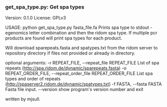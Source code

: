 ### get_spa_type.py: Get spa types

Version: 0.1.0
License: GPLv3

USAGE: python get_spa_type.py fasta_file.fa
Prints spa type to stdout - egenomics letter combination and then the ridom spa type.
If multiple pcr products are found will print spa types for each product.

Will download sparepeats.fasta and spatypes.txt from the ridom server to repository directory if files not provided or already in directory.

optional arguments:
  -r REPEAT_FILE, --repeat_file REPEAT_FILE
                        List of spa repeats
                        (http://spa.ridom.de/dynamic/sparepeats.fasta)
  -o REPEAT_ORDER_FILE, --repeat_order_file REPEAT_ORDER_FILE
                        List spa types and order of repeats
                        (http://spaserver2.ridom.de/dynamic/spatypes.txt)
  -f FASTA, --fasta FASTA
                        Fasta file input.
  --version             show program's version number and exit

written by mjsull.
